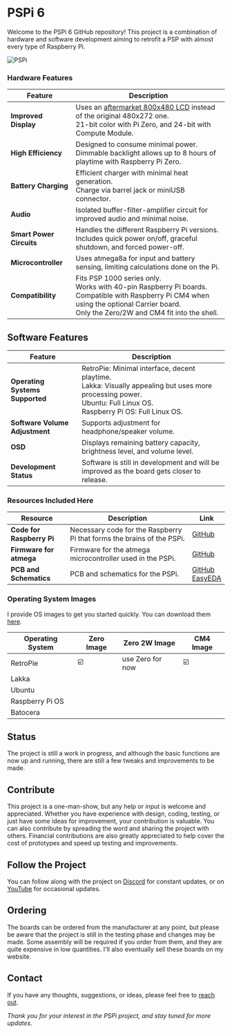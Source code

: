 # PSPi 6
Welcome to the PSPi 6 GitHub repository! This project is a combination of hardware and software development aiming to retrofit a PSP with almost every type of Raspberry Pi.

![PSPi](https://othermod.com/wp-content/uploads/IMG_8727.jpg)

### Hardware Features

|Feature|Description|
|-|-|
| **Improved Display** | Uses an [aftermarket 800x480 LCD](https://www.ebay.com/itm/4-3-inch-800x480-IPS-TFT-LCD-Module-All-Viewing-Optional-TouchScreen-Display-/292806918081?mkcid=1&mkrid=711-53200-19255-0&siteid=0&campid=5338322564&customid=&toolid=10001&mkevt=1) instead of the original 480x272 one. <br>21-bit color with Pi Zero, and 24-bit with Compute Module.|
| **High Efficiency** | Designed to consume minimal power. <br>Dimmable backlight allows up to 8 hours of playtime with Raspberry Pi Zero.|
| **Battery Charging** | Efficient charger with minimal heat generation. <br>Charge via barrel jack or miniUSB connector.|
| **Audio** | Isolated buffer-filter-amplifier circuit for improved audio and minimal noise.|
| **Smart Power Circuits** | Handles the different Raspberry Pi versions. Includes quick power on/off, graceful shutdown, and forced power-off.|
| **Microcontroller** | Uses atmega8a for input and battery sensing, limiting calculations done on the Pi.|
| **Compatibility** | Fits PSP 1000 series only.<br>Works with 40-pin Raspberry Pi boards. Compatible with Raspberry Pi CM4 when using the optional Carrier board.<br>Only the Zero/2W and CM4 fit into the shell.|

## Software Features
| Feature                        | Description                                                                                                     |
|-|-|
| **Operating Systems Supported**| RetroPie: Minimal interface, decent playtime.<br> Lakka: Visually appealing but uses more processing power.<br> Ubuntu: Full Linux OS.<br> Raspberry Pi OS: Full Linux OS. |
| **Software Volume Adjustment** | Supports adjustment for headphone/speaker volume.                                                      |
| **OSD** | Displays remaining battery capacity, brightness level, and volume level.                                                                           |
| **Development Status**         | Software is still in development and will be improved as the board gets closer to release.                      |

### Resources Included Here
| Resource | Description | Link |
|-|-|-|
| **Code for Raspberry Pi** | Necessary code for the Raspberry Pi that forms the brains of the PSPi. | [GitHub](https://github.com/othermod/PSPi-Version-6/tree/main/drivers) |
| **Firmware for atmega**   | Firmware for the atmega microcontroller used in the PSPi. | [GitHub](https://github.com/othermod/PSPi-Version-6/tree/main/atmega) |
| **PCB and Schematics**    | PCB and schematics for the PSPi. | [GitHub](https://github.com/othermod/PSPi-Version-6/tree/main/boards) <br> [EasyEDA](https://oshwlab.com/adamseamster/pspi-zero-version-5_copy_copy)|

### Operating System Images

I provide OS images to get you started quickly. You can download them [here](https://drive.proton.me/urls/04X9SX1KG8#zOBARZruUlqs).

| Operating System | Zero Image| Zero 2W Image | CM4 Image |
|------------------|---------------------|------------------------|-----------------|
| RetroPie         | ☑️                   |use Zero for now |     ☑️           |
| Lakka            |                     |                        |                 |
| Ubuntu           |                     |                        |                 |
| Raspberry Pi OS  |                     |                        |                 |
| Batocera         |                     |                        |                 |


## Status
The project is still a work in progress, and although the basic functions are now up and running, there are still a few tweaks and improvements to be made.

## Contribute
This project is a one-man-show, but any help or input is welcome and appreciated. Whether you have experience with design, coding, testing, or just have some ideas for improvement, your contribution is valuable. You can also contribute by spreading the word and sharing the project with others. Financial contributions are also greatly appreciated to help cover the cost of prototypes and speed up testing and improvements.

## Follow the Project
You can follow along with the project on [Discord](https://discord.gg/V96c3JC) for constant updates, or on [YouTube](https://youtube.com/othermod) for occasional updates.

## Ordering
The boards can be ordered from the manufacturer at any point, but please be aware that the project is still in the testing phase and changes may be made. Some assembly will be required if you order from them, and they are quite expensive in low quantities. I'll also eventually sell these boards on my website.

## Contact
If you have any thoughts, suggestions, or ideas, please feel free to [reach out](https://linktr.ee/othermod).

*Thank you for your interest in the PSPi project, and stay tuned for more updates.*
